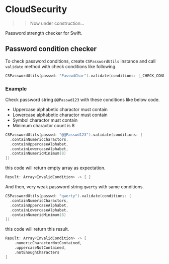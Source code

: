 # CloudSecurity

>> Now under construction...

Password strength checker for Swift.

## Password condition checker


To check password conditions, create `CSPasswordUtils` instance and call `validate` method with check conditions like following.

```swift
CSPasswordUtils(passwd: "PasswdChar").validate(conditions: [_CHECK_CONDITIONS_])
```


### Example

Check password string `@@Passwd123` with these conditions like below code.


- Uppercase alphabetic charactor must contain
- Lowercase alphabetic charactor must contain
- Symbol charactor must contain
- Minimum charactor count is 8


```swift
CSPasswordUtils(passwd: "@@Passwd123").validate(conditions: [
  .containNumericCharactors,
  .containUppercaseAlphabet,
  .containLowercaseAlphabet,
  .containNumericMinimum(8)
])
```


this code will return empty array as expectation.

```swift
Result: Array<InvalidCondition> -> [ ]
```



And then, very weak password string `qwerty` with same conditions.

```swift
CSPasswordUtils(passwd: "qwerty").validate(conditions: [
  .containNumericCharactors,
  .containUppercaseAlphabet,
  .containLowercaseAlphabet,
  .containNumericMinimum(8)
])
```


this code will return this result.

```swift
Result: Array<InvalidCondition> -> [
    .numericCharactorNotContained,
    .uppercaseNotContained,
    .notEnoughCharacters
]
```
